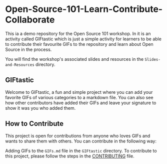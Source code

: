 # Open-Source-101-Learn-Contribute-Collaborate

This ia a demo repository for the Open Source 101 workshop. In it is an activity called GIFtastic which is just a simple activity for learners to be able to contribute their favourite GIFs to the repository and learn about Open Source in the process.

You will find the workshop's associated slides and resources in the `Slides-and-Resources` directory.

## GIFtastic

Welcome to GIFtastic, a fun and simple project where you can add your favorite GIFs of various categories to a markdown file. You can also see how other contributors have added their GIFs and leave your signature to show it was you who added them.

## How to Contribute

This project is open for contributions from anyone who loves GIFs and wants to share them with others. You can contribute in the following way:

Adding GIFs to the `GIFs.md` file in the `GIFtastic` directory.
To contribute to this project, please follow the steps in the [CONTRIBUTING](/CONTRIBUTING.md) file.
